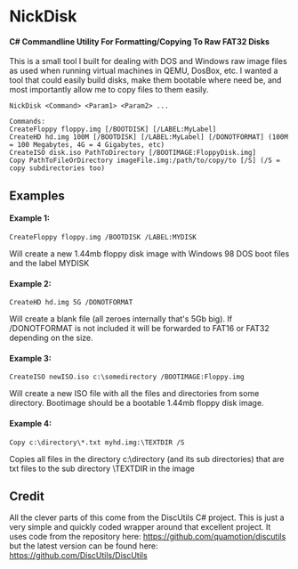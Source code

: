 # NickDisk
#### C# Commandline Utility For Formatting/Copying To Raw FAT32 Disks

This is a small tool I built for dealing with DOS and Windows raw image files as used when running virtual machines in QEMU, DosBox, etc.
I wanted a tool that could easily build disks, make them bootable where need be, and most importantly allow me to copy files to them easily.
```
NickDisk <Command> <Param1> <Param2> ...

Commands:
CreateFloppy floppy.img [/BOOTDISK] [/LABEL:MyLabel]
CreateHD hd.img 100M [/BOOTDISK] [/LABEL:MyLabel] [/DONOTFORMAT] (100M = 100 Megabytes, 4G = 4 Gigabytes, etc)
CreateISO disk.iso PathToDirectory [/BOOTIMAGE:FloppyDisk.img]
Copy PathToFileOrDirectory imageFile.img:/path/to/copy/to [/S] (/S = copy subdirectories too)
```

## Examples
#### Example 1:
````
CreateFloppy floppy.img /BOOTDISK /LABEL:MYDISK
````
Will create a new 1.44mb floppy disk image with  Windows 98 DOS boot files and the label MYDISK
#### Example 2:
````
CreateHD hd.img 5G /DONOTFORMAT
````
Will create a blank file (all zeroes internally that's 5Gb big). If /DONOTFORMAT is not included it will be forwarded to FAT16 or FAT32 depending on the size.
#### Example 3:
````
CreateISO newISO.iso c:\somedirectory /BOOTIMAGE:Floppy.img
````
Will create a new ISO file with all the files and directories from some directory. Bootimage should be a bootable 1.44mb floppy disk image.
#### Example 4:
````
Copy c:\directory\*.txt myhd.img:\TEXTDIR /S
````
Copies all files in the directory c:\directory (and its sub directories) that are txt files to the sub directory \TEXTDIR in the image


## Credit
All the clever parts of this come from the DiscUtils C# project. This is just a very simple and quickly coded wrapper around that excellent project.
It uses code from the repository here: https://github.com/quamotion/discutils but the latest version can be found here: https://github.com/DiscUtils/DiscUtils
